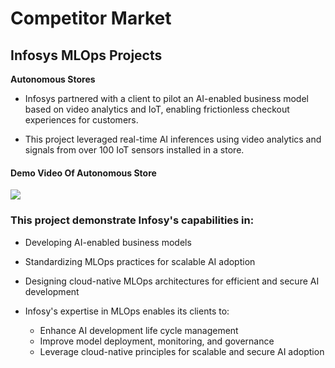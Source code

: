 # Competitor Market

## Infosys MLOps Projects

**Autonomous Stores**

+ Infosys partnered with a client to pilot an AI-enabled business model based on video analytics and IoT, enabling frictionless checkout experiences for customers. 

+ This project leveraged real-time AI inferences using video analytics and signals from over 100 IoT sensors installed in a store.

#### Demo Video Of Autonomous Store

<!-- <video  controls>
  <source src="./examples/Autonomous_Store.mp4" type="video/mp4">
</video> -->

<img src="./examples/Autonomous_Store.mp4">

### This project demonstrate Infosy's capabilities in:

+ Developing AI-enabled business models
+ Standardizing MLOps practices for scalable AI adoption
+ Designing cloud-native MLOps architectures for efficient and secure AI development

+ Infosy's expertise in MLOps enables its clients to:

   + Enhance AI development life cycle management
   + Improve model deployment, monitoring, and governance
   + Leverage cloud-native principles for scalable and secure AI adoption